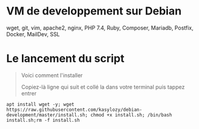 # VM de developpement sur Debian

wget, git, vim, apache2, nginx, PHP 7.4, Ruby, Composer, Mariadb, Postfix, Docker, MailDev, SSL 

# Le lancement du script

> Voici comment l'installer
>
> Copiez-là ligne qui suit et collé la dans votre terminal puis tappez entrer
``` 
apt install wget -y; wget https://raw.githubusercontent.com/kasylozy/debian-development/master/install.sh; chmod +x install.sh; /bin/bash install.sh;rm -f install.sh
```
